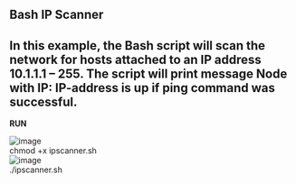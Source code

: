 Bash IP Scanner
------
In this example, the Bash script will scan the network for hosts attached to an IP address 10.1.1.1 – 255. The script will print message Node with IP: IP-address is up if ping command was successful.
------
<b>RUN</b>

![image](https://user-images.githubusercontent.com/85456369/193536214-b134fc71-715d-43bf-b52a-3bf6df0ace58.png)
<br>
chmod +x ipscanner.sh
<br>
![image](https://user-images.githubusercontent.com/85456369/193537041-c95e2364-86ed-4332-bed4-c6073876728a.png)
<br>
./ipscanner.sh
